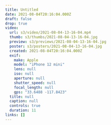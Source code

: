 ```yaml
---
title: Untitled
date: 2021-08-04T20:16:04.000Z
draft: false
drop: true
video:
  url: s3/video/2021-08-04-13-16-04.mp4
  thumb: s3/thumbs/2021-08-04-13-16-04.jpg
  preview: s3/previews/2021-08-04-13-16-04.jpg
  poster: s3/posters/2021-08-04-13-16-04.jpg
  created: 2021-08-04T20:16:04.000Z
  exif:
    make: Apple
    model: "iPhone 12 mini"
    lens: null
    iso: null
    aperture: null
    shutter_speed: null
    focal_length: null
    gps: "33.6488 -117.8423"
  title: null
  caption: null
  controls: true
  duration: 11
links: []
---
```

